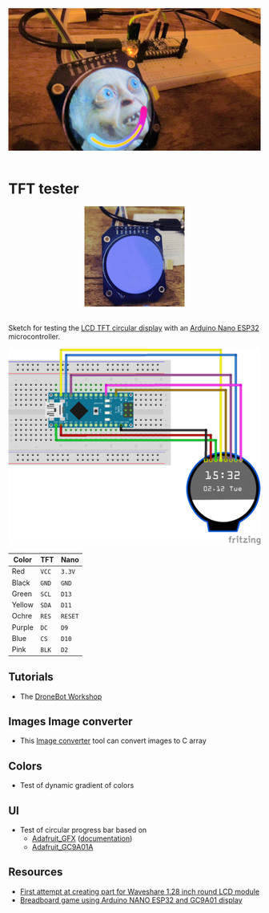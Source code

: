 <center>
<img src = "./img/picture.png" alt="Breadboard" width="800" />
</center>
<br />

# TFT tester

<center>
<img src = "./img/demo.gif" alt="Demo" width="200" />
</center>
<br />


Sketch for testing the [LCD TFT circular display](https://letmeknow.fr/fr/ecrans/2790-module-d-affichage-lcd-tft-circulaire-652733464798.html) with an [Arduino Nano ESP32](https://store.arduino.cc/products/nano-esp32) microcontroller.

<center>
<img src = "./img/breadboard.png" alt="Breadboard" width="800" />
</center>

| Color | TFT | Nano |
| ----- | --- | ---- |
| Red  | `VCC` | `3.3V` |
| Black  | `GND` | `GND` |
| Green | `SCL` | `D13` |
| Yellow | `SDA` | `D11` |
| Ochre | `RES` | `RESET` |
| Purple | `DC` | `D9` |
| Blue | `CS` | `D10` |
| Pink | `BLK` | `D2` |



## Tutorials

-  The [DroneBot Workshop](https://dronebotworkshop.com/gc9a01/)

## Images Image converter

- This [Image converter](http://www.rinkydinkelectronics.com/t_imageconverter565.php) tool can convert images to C array


## Colors

- Test of dynamic gradient of colors

## UI

- Test of circular progress bar based on
  - [Adafruit_GFX](https://github.com/adafruit/Adafruit-GFX-Library) ([documentation](https://cdn-learn.adafruit.com/downloads/pdf/adafruit-gfx-graphics-library.pdf))
  -  [Adafruit_GC9A01A](https://github.com/adafruit/Adafruit_GC9A01A)

## Resources

- [First attempt at creating part for Waveshare 1.28 inch round LCD module](https://forum.fritzing.org/t/first-attempt-at-creating-part-for-waveshare-1-28-inch-round-lcd-module/16688/2)
- [Breadboard game using Arduino NANO ESP32 and GC9A01 display](https://www.youtube.com/watch?v=GjI8mUnlrPM)

